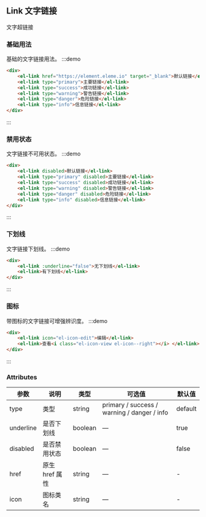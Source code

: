 ## Link 文字链接

文字超链接

### 基础用法

基础的文字链接用法。
:::demo

```html
<div>
	<el-link href="https://element.eleme.io" target="_blank">默认链接</el-link>
	<el-link type="primary">主要链接</el-link>
	<el-link type="success">成功链接</el-link>
	<el-link type="warning">警告链接</el-link>
	<el-link type="danger">危险链接</el-link>
	<el-link type="info">信息链接</el-link>
</div>
```

:::

### 禁用状态

文字链接不可用状态。
:::demo

```html
<div>
	<el-link disabled>默认链接</el-link>
	<el-link type="primary" disabled>主要链接</el-link>
	<el-link type="success" disabled>成功链接</el-link>
	<el-link type="warning" disabled>警告链接</el-link>
	<el-link type="danger" disabled>危险链接</el-link>
	<el-link type="info" disabled>信息链接</el-link>
</div>
```

:::

### 下划线

文字链接下划线。
:::demo

```html
<div>
	<el-link :underline="false">无下划线</el-link>
	<el-link>有下划线</el-link>
</div>
```

:::

### 图标

带图标的文字链接可增强辨识度。
:::demo

```html
<div>
	<el-link icon="el-icon-edit">编辑</el-link>
	<el-link>查看<i class="el-icon-view el-icon--right"></i> </el-link>
</div>
```

:::

### Attributes

| 参数      | 说明           | 类型    | 可选值                                      | 默认值  |
| --------- | -------------- | ------- | ------------------------------------------- | ------- |
| type      | 类型           | string  | primary / success / warning / danger / info | default |
| underline | 是否下划线     | boolean | —                                           | true    |
| disabled  | 是否禁用状态   | boolean | —                                           | false   |
| href      | 原生 href 属性 | string  | —                                           | -       |
| icon      | 图标类名       | string  | —                                           | -       |

